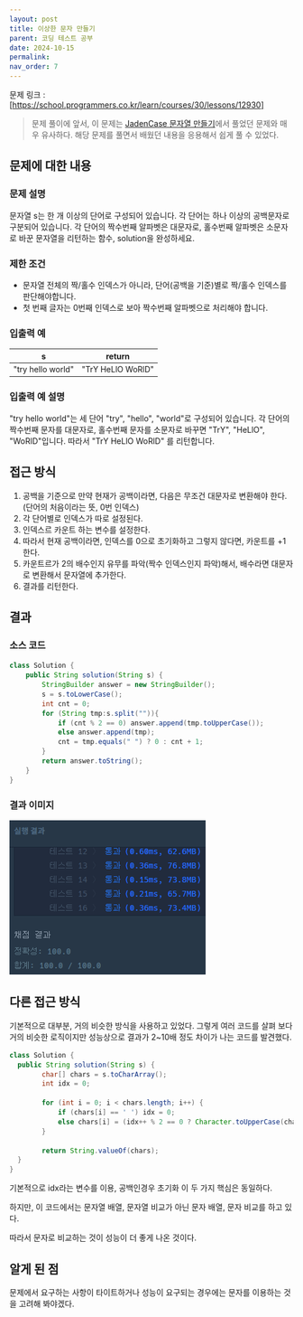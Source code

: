 ```yaml
---
layout: post
title: 이상한 문자 만들기
parent: 코딩 테스트 공부
date: 2024-10-15
permalink:
nav_order: 7
---
```


문제 링크 : [https://school.programmers.co.kr/learn/courses/30/lessons/12930]

> 문제 풀이에 앞서, 이 문제는 [JadenCase 문자열 만들기]에서 풀었던 문제와 매우 유사하다. 해당 문제를 풀면서 배웠던 내용을 응용해서 쉽게 풀 수 있었다.

## 문제에 대한 내용

### 문제 설명

문자열 s는 한 개 이상의 단어로 구성되어 있습니다. 각 단어는 하나 이상의 공백문자로 구분되어 있습니다. 각 단어의 짝수번째 알파벳은 대문자로, 홀수번째 알파벳은 소문자로 바꾼 문자열을 리턴하는 함수, solution을 완성하세요.

### 제한 조건

- 문자열 전체의 짝/홀수 인덱스가 아니라, 단어(공백을 기준)별로 짝/홀수 인덱스를 판단해야합니다.
- 첫 번째 글자는 0번째 인덱스로 보아 짝수번째 알파벳으로 처리해야 합니다.

### 입출력 예

| s                 | return            |
| ----------------- | ----------------- |
| "try hello world" | "TrY HeLlO WoRlD" |

### 입출력 예 설명

"try hello world"는 세 단어 "try", "hello", "world"로 구성되어 있습니다. 각 단어의 짝수번째 문자를 대문자로, 홀수번째 문자를 소문자로 바꾸면 "TrY", "HeLlO", "WoRlD"입니다. 따라서 "TrY HeLlO WoRlD" 를 리턴합니다.

## 접근 방식

1. 공백을 기준으로 만약 현재가 공백이라면, 다음은 무조건 대문자로 변환해야 한다. (단어의 처음이라는 뜻, 0번 인덱스)
2. 각 단어별로 인덱스가 따로 설정된다.
3. 인덱스르 카운트 하는 변수를 설정한다.
4. 따라서 현재 공백이라면, 인덱스를 0으로 초기화하고 그렇지 않다면, 카운트를 +1 한다.
5. 카운트르가 2의 배수인지 유무를 파악(짝수 인덱스인지 파악)해서, 배수라면 대문자로 변환해서 문자열에 추가한다.
6. 결과를 리턴한다.

## 결과

### 소스 코드

```java
class Solution {
    public String solution(String s) {
        StringBuilder answer = new StringBuilder();
        s = s.toLowerCase();
        int cnt = 0;
        for (String tmp:s.split("")){
            if (cnt % 2 == 0) answer.append(tmp.toUpperCase());
            else answer.append(tmp);
            cnt = tmp.equals(" ") ? 0 : cnt + 1;
        }
        return answer.toString();
    }
}
```

### 결과 이미지

![alt text](/공부/코딩-테스트-공부/image-5.png)

## 다른 접근 방식

기본적으로 대부분, 거의 비슷한 방식을 사용하고 있었다. 그렇게 여러 코드를 살펴 보다 거의 비슷한 로직이지만 성능상으로 결과가 2~10배 정도 차이가 나는 코드를 발견했다.

```java
class Solution {
  public String solution(String s) {
        char[] chars = s.toCharArray();
        int idx = 0;

        for (int i = 0; i < chars.length; i++) {
            if (chars[i] == ' ') idx = 0;
            else chars[i] = (idx++ % 2 == 0 ? Character.toUpperCase(chars[i]) : Character.toLowerCase(chars[i]));
        }

        return String.valueOf(chars);
  }
}
```

기본적으로 idx라는 변수를 이용, 공백인경우 초기화 이 두 가지 핵심은 동일하다.

하지만, 이 코드에서는 문자열 배열, 문자열 비교가 아닌 문자 배열, 문자 비교를 하고 있다.

따라서 문자로 비교하는 것이 성능이 더 좋게 나온 것이다.

## 알게 된 점

문제에서 요구하는 사항이 타이트하거나 성능이 요구되는 경우에는 문자를 이용하는 것을 고려해 봐야겠다.

[https://school.programmers.co.kr/learn/courses/30/lessons/12930]: https://school.programmers.co.kr/learn/courses/30/lessons/12930
[JadenCase 문자열 만들기]: https://cutepassions.github.io/%EA%B3%B5%EB%B6%80/%EC%BD%94%EB%94%A9-%ED%85%8C%EC%8A%A4%ED%8A%B8-%EA%B3%B5%EB%B6%80/2
